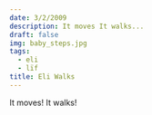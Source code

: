```yaml
---
date: 3/2/2009
description: It moves It walks...
draft: false
img: baby_steps.jpg
tags:
  - eli
  - lïf
title: Eli Walks
---
```


It moves! It walks!
